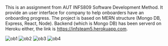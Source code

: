 This is an assignment from AUT INFS809 Software Development Method. It provide an user interface for company to help onboarders have an onboarding progress. The project is based on MERN structure (Mongo DB, Express, React, Node). Backend (which is Mongo DB) has been serverd on Heroku either, the link is https://infsteam5.herokuapp.com.

![ob1](https://user-images.githubusercontent.com/37313808/150084733-96babd47-a836-45e8-b44f-4b988a09e262.JPG)
![ob2](https://user-images.githubusercontent.com/37313808/150084735-7cd23dba-d8ea-4ac0-86c3-cc3d22998f00.JPG)
![ob3](https://user-images.githubusercontent.com/37313808/150084737-2678bd6b-b924-47d9-beb8-3b7635643dc0.jpg)
![ob4](https://user-images.githubusercontent.com/37313808/150084721-0834b690-960a-4c87-abea-a5af86c70225.JPG)
